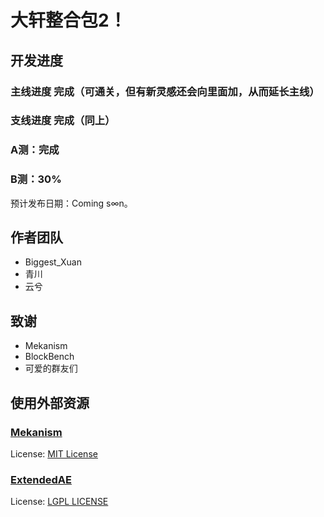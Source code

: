 # 大轩整合包2！

## 开发进度
### 主线进度 完成（可通关，但有新灵感还会向里面加，从而延长主线）
### 支线进度 完成（同上）
### A测：完成
### B测：30%
  
预计发布日期：Coming s∞n。

## 作者团队
- Biggest_Xuan
- 青川
- 云兮

## 致谢
- Mekanism
- BlockBench
- 可爱的群友们
  
## 使用外部资源
### [Mekanism](https://github.com/mekanism/Mekanism)
License: [MIT License](https://github.com/mekanism/Mekanism/blob/1.20.x/LICENSE)
  
### [ExtendedAE](https://github.com/GlodBlock/ExtendedAE/tree/1.20.1-forge)
License: [LGPL LICENSE](https://github.com/GlodBlock/ExtendedAE/blob/1.20.1-forge/LICENSE.txt)